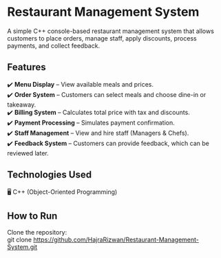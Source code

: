 # Restaurant Management System  

A simple C++ console-based restaurant management system that allows customers to place orders, manage staff, apply discounts, process payments, and collect feedback.  

## Features  
✔️ **Menu Display** – View available meals and prices.  
✔️ **Order System** – Customers can select meals and choose dine-in or takeaway.  
✔️ **Billing System** – Calculates total price with tax and discounts.  
✔️ **Payment Processing** – Simulates payment confirmation.  
✔️ **Staff Management** – View and hire staff (Managers & Chefs).  
✔️ **Feedback System** – Customers can provide feedback, which can be reviewed later.  

## Technologies Used  
🖥️ C++ (Object-Oriented Programming)  

## How to Run  
Clone the repository:  
   git clone https://github.com/HajraRizwan/Restaurant-Management-System.git
